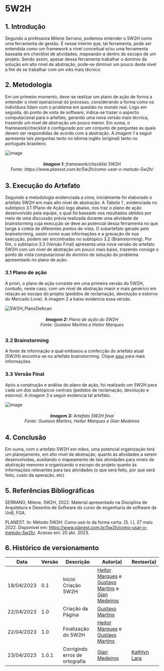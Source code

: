 # 5W2H

## 1. Introdução 
Segundo a professora Milene Serrano, podemos entender o 5W2H como uma ferramenta de gestão. É nesse interim que, tal ferramenta, pode ser entendida como um framework
a nível conceitual e/ou uma ferramenta baseada em checklist de atividades, mapeando-a dentro do escopo de um projeto. Sendo assim, apesar dessa ferramenta trabalhar 
o domínio da solução em alto nível de abstração, pode-se diminuir um pouco deste nível a fim de se trabalhar com um viés mais técnico.

## 2. Metodologia
Em um primeiro momento, deve-se realizar um plano de ação de forma a entender o nível operacional do processo, considerando a forma como os indivíduos lidam com o
problema em questão no mundo real. Logo em seguida, do ponto de vista de software, indica-se trazer o aspecto computacional para o artefato, gerando uma nova versão mais técnica, trazendo um nível de abstração um pouco menor. Em suma, o framework/checklist é configurado por um conjunto de perguntas as quais devem ser respondidas de acordo com a abstração. A <i> 
imagem 1 </i> a seguir apresenta tais perguntas tanto no idioma inglês (original) tanto no português brasileiro.

![image](https://user-images.githubusercontent.com/72039007/233806979-a6002f84-a73b-478a-8b71-b74ae4502711.png)
<h6 align='center'> <b>Imagem 1:</b> framework/checklist 5W2H <br> Fonte: https://www.planest.com.br/5w2h/como-usar-o-metodo-5w2h/ </h6>

## 3. Execução do Artefato
Seguindo a metodologia evidenciada a cima, inicialmente foi elaborado o artefato 5W2H em mais alto nível de abstração. A <i> Tabela 1 </i>, evidenciada no subtópico 
3.1 (Plano de Ação) logo abaixo, nos traz o plano de ação desenvolvido pela equipe, o qual foi baseado nos resultados obtidos por meio de uma discussão prévia realizada
durante uma atividade de brainstorming cuja execução se deve ao potencial dessa ferramenta no que tange à coleta de diferentes pontos de vista. O subartefato gerado
pelo brainstorming, assim como suas informações e a gravação de sua execução, podem ser encontradas no subtópico 3.2 (Brainstorming). Por fim, o subtópico 3.3 (Versão
Final) apresenta uma nova versão do artefato 5W2H com um nível de abstração um pouco mais baixo, trazendo consigo o ponto de vista computacional do domínio de solução
do problema apresentado no plano de ação.

### 3.1 Plano de ação
A priori, o plano de ação consiste em uma primeira versão do 5W2H, contudo, neste caso, com um nível de abstração maior e mais genérico em relação ao escopo do projeto (pedidos de reclamação, devolução e estorno do Mercado Livre). A imagem 2 a baixo evidencia essa versão.

![5W2H_PlanoDeAcao](https://user-images.githubusercontent.com/72039007/233877968-990778db-0f70-4629-b135-5dcef7e4a7d5.png)

<h6 align='center'> <b>Imagem 2:</b> Plano de ação do 5W2H <br> Fonte: Gustavo Martins e Heitor Marques </h6>

### 3.2 Brainstorming
A fonte de informação a qual embasou a confecção do artefato atual (5W2H) encontra-se no artefato brainstorming. Clique [aqui](https://unbarqdsw2023-1.github.io/2023.1_G3_ProjetoMercadoLivre/#/Base/eliticacao/Brainstorming) para mais informações.

### 3.3 Versão Final
Após a construção e análise do plano de ação, foi realizado um 5W2H para cada um dos subtópicos centrais (pedidos de reclamação, devolução e estorno). A <i> imagem 3 </i> a seguir evidencia tal artefato.

![image](https://user-images.githubusercontent.com/72039007/233878540-cf392aba-9c54-4fdc-9cc9-bdd8d838833c.png)

<h6 align='center'> <b>Imagem 3:</b> Artefato 5W2H final<br> Fonte: Gustavo Martins, Heitor Marques e Gian Medeiros </h6>

## 4. Conclusão
Em suma, com o artefato 5W2H em mãos, uma potencial organização terá um planejamento, em alto nível de abstração, quanto às atividades a serem desenvolvidas, auxiliando
o mapeamento de tais atividades para níveis de abstração menores e organizando o escopo do projeto quanto às informações relevantes para tais atividades (o que será feito,
por que será feito, custo da operação, etc)
  
## 5. Referências Bibliográficas

SERRANO, Milene. 5W2H, 2022. Material apresentado na Disciplina de Arquitetura e Desenho de Software do curso de engenharia de software da UnB, FGA.

PLANEST. In: Método 5W2H: Como usá-lo da forma certa. [S. l.], 27 maio 2022. 
Disponível em: https://www.planest.com.br/5w2h/como-usar-o-metodo-5w2h/. Acesso em: 20 abr. 2023.

## 6. Histórico de versionamento

|    Data    | Versão |      Descrição       |                   Autor(a)                    |                   Revisor(a)                    |
| ---------- | ------ | -------------------- | --------------------------------------------- | ----------------------------------------------- |
| 18/04/2023 |  0.1   | Inicio Criação 5W2H | [Heitor Marques](https://github.com/heitormsb) e [Gustavo Martins](https://github.com/gustavomartins-github) e [Gian Medeiros](https://github.com/GianMedeiros) |  |
| 22/04/2023 |  1.0   | Criação da Página | [Gustavo Martins](https://github.com/gustavomartins-github) |  |
| 22/04/2023 |  1.0   | Finalização do 5W2H | [Heitor Marques](https://github.com/heitormsb) e [Gustavo Martins](https://github.com/gustavomartins-github) | |
| 23/04/2023 |  1.0.1   | Corrigindo erros de ortografia | [Gian Medeiros](https://github.com/GianMedeiros) | [Kathlyn Lara](https://github.com/klmurussi) |
